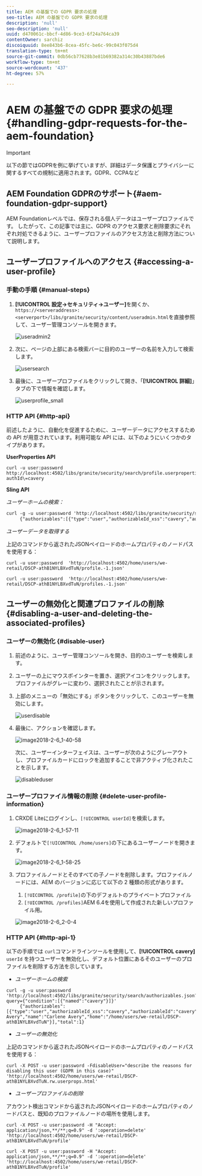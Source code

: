 ```yaml
---
title: AEM の基盤での GDPR 要求の処理
seo-title: AEM の基盤での GDPR 要求の処理
description: 'null'
seo-description: 'null'
uuid: d470061c-bbcf-4d86-9ce3-6f24a764ca39
contentOwner: sarchiz
discoiquuid: 8ee843b6-8cea-45fc-be6c-99c043f075d4
translation-type: tm+mt
source-git-commit: 0db56cb77628b3e81b69382a314c30b43887bde6
workflow-type: tm+mt
source-wordcount: '437'
ht-degree: 57%

---
```



# AEM の基盤での GDPR 要求の処理{#handling-gdpr-requests-for-the-aem-foundation}

>[!IMPORTANT]
>
>以下の節ではGDPRを例に挙げていますが、詳細はデータ保護とプライバシーに関するすべての規制に適用されます。GDPR、CCPAなど

## AEM Foundation GDPRのサポート{#aem-foundation-gdpr-support}

AEM Foundationレベルでは、保存される個人データはユーザープロファイルです。 したがって、この記事では主に、GDPR のアクセス要求と削除要求にそれぞれ対処できるように、ユーザープロファイルのアクセス方法と削除方法について説明します。

## ユーザープロファイルへのアクセス {#accessing-a-user-profile}

### 手動の手順 {#manual-steps}

1. **[!UICONTROL 設定→セキュリティ→ユーザー]**&#x200B;を開くか、`https://<serveraddress>:<serverport>/libs/granite/security/content/useradmin.html`を直接参照して、ユーザー管理コンソールを開きます。

   ![useradmin2](assets/useradmin2.png)

1. 次に、ページの上部にある検索バーに目的のユーザーの名前を入力して検索します。

   ![usersearch](assets/usersearch.png)

1. 最後に、ユーザープロファイルをクリックして開き、「**[!UICONTROL 詳細]**」タブの下で情報を確認します。

   ![userprofile_small](assets/userprofile_small.png)

### HTTP API {#http-api}

前述したように、自動化を促進するために、ユーザーデータにアクセスするための API が用意されています。利用可能な API には、以下のようにいくつかのタイプがあります。

**UserProperties API**

```shell
curl -u user:password http://localhost:4502/libs/granite/security/search/profile.userproperties.json\?authId\=cavery
```

**Sling API**

*ユーザーホームの検索：*

```xml
curl -g -u user:password 'http://localhost:4502/libs/granite/security/search/authorizables.json?query={"condition":[{"named":"cavery"}]}'
     {"authorizables":[{"type":"user","authorizableId_xss":"cavery","authorizableId":"cavery","name_xss":"Carlene Avery","name":"Carlene Avery","home":"/home/users/we-retail/DSCP-athB1NYLBXvdTuN"}],"total":1}
```

*ユーザーデータを取得する*

上記のコマンドから返されたJSONペイロードのホームプロパティのノードパスを使用する：

```shell
curl -u user:password  'http://localhost:4502/home/users/we-retail/DSCP-athB1NYLBXvdTuN/profile.-1.json'
```

```shell
curl -u user:password  'http://localhost:4502/home/users/we-retail/DSCP-athB1NYLBXvdTuN/profiles.-1.json'
```

## ユーザーの無効化と関連プロファイルの削除 {#disabling-a-user-and-deleting-the-associated-profiles}

### ユーザーの無効化 {#disable-user}

1. 前述のように、ユーザー管理コンソールを開き、目的のユーザーを検索します。
1. ユーザーの上にマウスポインターを置き、選択アイコンをクリックします。プロファイルがグレーに変わり、選択されたことが示されます。

1. 上部のメニューの「無効にする」ボタンをクリックして、このユーザーを無効にします。

   ![userdisable](assets/userdisable.png)

1. 最後に、アクションを確認します。

   ![image2018-2-6_1-40-58](assets/image2018-2-6_1-40-58.png)

   次に、ユーザーインターフェイスは、ユーザーが次のようにグレーアウトし、プロファイルカードにロックを追加することで非アクティブ化されたことを示します。

   ![disableduser](assets/disableduser.png)

### ユーザープロファイル情報の削除 {#delete-user-profile-information}

1. CRXDE Liteにログインし、`[!UICONTROL userId]`を検索します。

   ![image2018-2-6_1-57-11](assets/image2018-2-6_1-57-11.png)

1. デフォルトで`[!UICONTROL /home/users]`の下にあるユーザーノードを開きます。

   ![image2018-2-6_1-58-25](assets/image2018-2-6_1-58-25.png)

1. プロファイルノードとそのすべての子ノードを削除します。プロファイルノードには、AEM のバージョンに応じて以下の 2 種類の形式があります。

   1. `[!UICONTROL /profile]`の下のデフォルトのプライベートプロファイル
   1. `[!UICONTROL /profiles]`AEM 6.4を使用して作成された新しいプロファイル用。

   ![image2018-2-6_2-0-4](assets/image2018-2-6_2-0-4.png)

### HTTP API {#http-api-1}

以下の手順では `curl`コマンドラインツールを使用して、**[!UICONTROL cavery]** `userId` を持つユーザーを無効化し、デフォルト位置にあるそのユーザーのプロファイルを削除する方法を示しています。

* *ユーザーホームの検索*

```shell
curl -g -u user:password 'http://localhost:4502/libs/granite/security/search/authorizables.json?query={"condition":[{"named":"cavery"}]}'
     {"authorizables":[{"type":"user","authorizableId_xss":"cavery","authorizableId":"cavery","name_xss":"Carlene Avery","name":"Carlene Avery","home":"/home/users/we-retail/DSCP-athB1NYLBXvdTuN"}],"total":1}
```

* *ユーザーの無効化*

上記のコマンドから返されたJSONペイロードのホームプロパティのノードパスを使用する：

```shell
curl -X POST -u user:password -FdisableUser="describe the reasons for disabling this user (GDPR in this case)" 'http://localhost:4502/home/users/we-retail/DSCP-athB1NYLBXvdTuN.rw.userprops.html'
```

* *ユーザープロファイルの削除*

アカウント検出コマンドから返されたJSONペイロードのホームプロパティのノードパスと、既知のプロファイルノードの場所を使用します。

```shell
curl -X POST -u user:password -H "Accept: application/json,**/**;q=0.9" -d ':operation=delete' 'http://localhost:4502/home/users/we-retail/DSCP-athB1NYLBXvdTuN/profile'
```

```shell
curl -X POST -u user:password -H "Accept: application/json,**/**;q=0.9" -d ':operation=delete' 'http://localhost:4502/home/users/we-retail/DSCP-athB1NYLBXvdTuN/profile'
```

